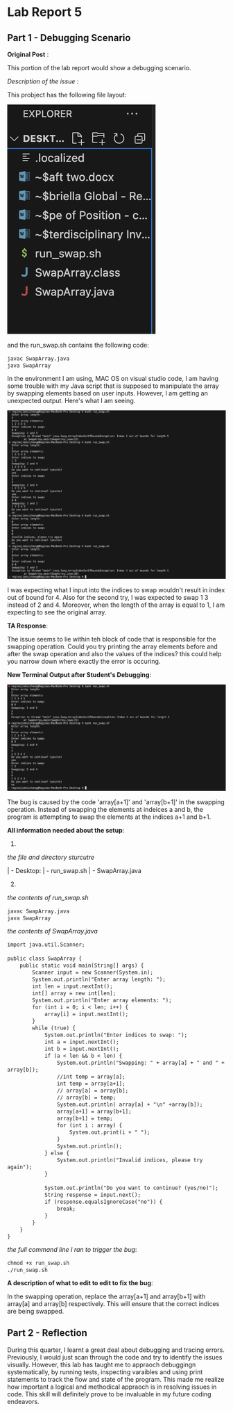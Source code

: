 # Lab Report 5

## Part 1 - Debugging Scenario

**Original Post** :

This portion of the lab report would show a debugging scenario. 

*Description of the issue* : 

This probject has the following file layout: 

![Image](setup.png)

and the run_swap.sh contains the following code: 

```
javac SwapArray.java
java SwapArray
```

In the environment I am using, MAC OS on visual studio code, I am having some trouble with my Java script that is supposed to manipulate the array by swapping elements based on user inputs. However, I am getting an unexpected output. Here's what I am seeing. 

![Image](swap.png)

I was expecting what I input into the indices to swap wouldn't result in index out of bound for 4. Also for the second try, I was expected to swap 1 3 instead of 2 and 4. Moreover, when the length of the array is equal to 1, I am expecting to see the original array. 

**TA Response**: 

The issue seems to lie within teh block of code that is responsible for the swapping operation. Could you try printing the array elements before and after the swap operation and also the values of the indices? this could help you narrow down where exactly the error is occuring. 

**New Terminal Output after Student's Debugging**: 

![Image](ok.png)

The bug is caused by the code 'array[a+1]' and 'array[b+1]' in the swapping operation. Instead of swapping the elements at indeices a and b, the program is attempting to swap the elements at the indices a+1 and b+1. 

**All information needed about the setup**: 

1. 
   
   
   *the file and directory sturcutre*

   | - Desktop: 
       | - run_swap.sh
       | - SwapArray.java
       
2. 
  
  
  *the contents of run_swap.sh*

```
javac SwapArray.java
java SwapArray
```

   *the contents of SwapArray.java*

```
import java.util.Scanner;

public class SwapArray {
    public static void main(String[] args) {
        Scanner input = new Scanner(System.in);
        System.out.println("Enter array length: ");
        int len = input.nextInt();
        int[] array = new int[len];
        System.out.println("Enter array elements: ");
        for (int i = 0; i < len; i++) {
            array[i] = input.nextInt();
        }
        while (true) {
            System.out.println("Enter indices to swap: ");
            int a = input.nextInt();
            int b = input.nextInt();
            if (a < len && b < len) {
                System.out.println("Swapping: " + array[a] + " and " + array[b]);
                //int temp = array[a];
                int temp = array[a+1];
                // array[a] = array[b];
                // array[b] = temp;
                System.out.println( array[a] + "\n" +array[b]);
                array[a+1] = array[b+1];
                array[b+1] = temp;
                for (int i : array) {
                    System.out.print(i + " ");
                }
                System.out.println();
            } else {
                System.out.println("Invalid indices, please try again");
            }

            System.out.println("Do you want to continue? (yes/no)");
            String response = input.next();
            if (response.equalsIgnoreCase("no")) {
                break;
            }
        }
    }
}
```

*the full command line I ran to trigger the bug*: 

```
chmod +x run_swap.sh
./run_swap.sh
```

**A description of what to edit to edit to fix the bug**:

In the swapping operation, replace the array[a+1] and array[b+1] with array[a] and array[b] respectively. This will ensure that the correct indices are being swapped. 

## Part 2 - Reflection

During this quarter, I learnt a great deal about debugging and tracing errors. Previously, I would just scan through the code and try to identify the issues visually. However, this lab has taught me to appraoch debuggingn systematically, by running tests, inspecting varaibles and using print statements to track the flow and state of the program. This made me realize how important a logical and methodical appraoch is in resolving issues in code. This skill will definitely prove to be invaluable in my future coding endeavors. 
